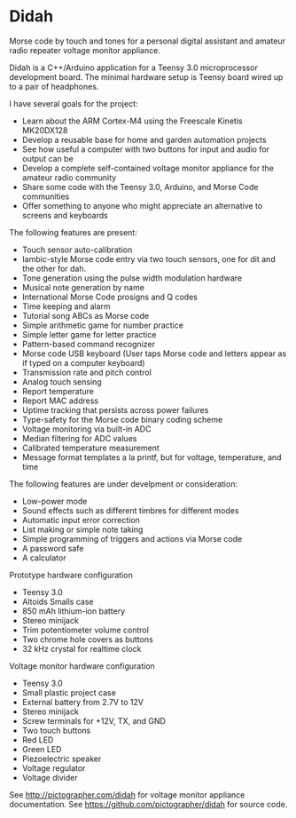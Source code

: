 Didah
=====

Morse code by touch and tones for a personal digital assistant and amateur radio repeater voltage monitor appliance.

Didah is a C++/Arduino application for a Teensy 3.0 microprocessor development board. The minimal hardware setup is Teensy board wired up to a pair of headphones.

I have several goals for the project: 
- Learn about the ARM Cortex-M4 using the Freescale Kinetis MK20DX128
- Develop a reusable base for home and garden automation projects
- See how useful a computer with two buttons for input and audio for output can be
- Develop a complete self-contained voltage monitor appliance for the amateur radio community
- Share some code with the Teensy 3.0, Arduino, and Morse Code communities
- Offer something to anyone who might appreciate an alternative to screens and keyboards

The following features are present:
- Touch sensor auto-calibration
- Iambic-style Morse code entry via two touch sensors, one for dit and the other for dah.
- Tone generation using the pulse width modulation hardware
- Musical note generation by name
- International Morse Code prosigns and Q codes
- Time keeping and alarm
- Tutorial song ABCs as Morse code
- Simple arithmetic game for number practice
- Simple letter game for letter practice
- Pattern-based command recognizer
- Morse code USB keyboard (User taps Morse code and letters appear as if typed on a computer keyboard)
- Transmission rate and pitch control
- Analog touch sensing
- Report temperature
- Report MAC address
- Uptime tracking that persists across power failures
- Type-safety for the Morse code binary coding scheme
- Voltage monitoring via built-in ADC
- Median filtering for ADC values
- Calibrated temperature measurement
- Message format templates a la printf, but for voltage, temperature, and time

The following features are under develpment or consideration:
- Low-power mode
- Sound effects such as different timbres for different modes
- Automatic input error correction
- List making or simple note taking
- Simple programming of triggers and actions via Morse code
- A password safe
- A calculator

Prototype hardware configuration
- Teensy 3.0
- Altoids Smalls case
- 850 mAh lithium-ion battery
- Stereo minijack
- Trim potentiometer volume control
- Two chrome hole covers as buttons
- 32 kHz crystal for realtime clock

Voltage monitor hardware configuration
- Teensy 3.0
- Small plastic project case
- External battery from 2.7V to 12V
- Stereo minijack
- Screw terminals for +12V, TX, and GND
- Two touch buttons
- Red LED
- Green LED
- Piezoelectric speaker
- Voltage regulator
- Voltage divider

See http://pictographer.com/didah for voltage monitor appliance documentation.
See https://github.com/pictographer/didah for source code.